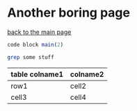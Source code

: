 # Another boring page
[back to the main page](index.html)
~~~.r <!--put language here so that could highlight somethings in code-->
code block main(2)
~~~

~~~.bash
grep some stuff
~~~

table colname1 | colname2
--- | ---
row1 | cell2
cell3 | cell4
